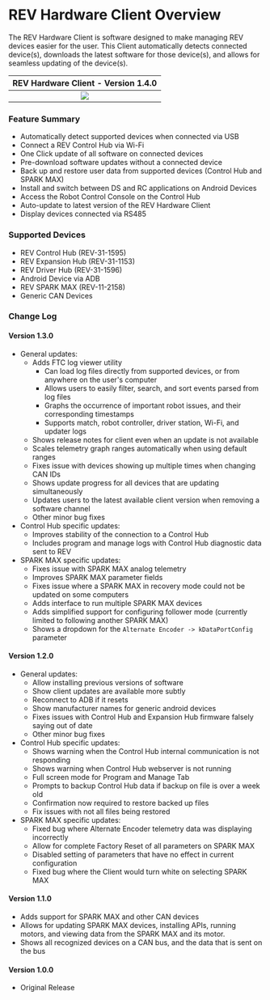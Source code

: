 # REV Hardware Client Overview

The REV Hardware Client is software designed to make managing REV devices easier for the user. This Client automatically detects connected device(s), downloads the latest software for those device(s), and allows for seamless updating of the device(s).&#x20;

|                                                                          REV Hardware Client - Version 1.4.0                                                                         |
| :----------------------------------------------------------------------------------------------------------------------------------------------------------------------------------: |
| [![](.gitbook/assets/download-latest-rev-hardware-client.svg)](https://github.com/REVrobotics/REV-Software-Binaries/releases/download/rhc-1.4.0/REV-Hardware-Client-Setup-1.4.0.exe) |

### Feature Summary

* Automatically detect supported devices when connected via USB
* Connect a REV Control Hub via Wi-Fi
* One Click update of all software on connected devices
* Pre-download software updates without a connected device
* Back up and restore user data from supported devices (Control Hub and SPARK MAX)
* Install and switch between DS and RC applications on Android Devices
* Access the Robot Control Console on the Control Hub
* Auto-update to latest version of the REV Hardware Client
* Display devices connected via RS485

### Supported Devices

* REV Control Hub (REV-31-1595)
* REV Expansion Hub (REV-31-1153)
* REV Driver Hub (REV-31-1596)
* Android Device via ADB
* REV SPARK MAX (REV-11-2158)
* Generic CAN Devices

### Change Log

#### Version 1.3.0

* General updates:
  * Adds FTC log viewer utility
    * Can load log files directly from supported devices, or from anywhere on the user's computer
    * Allows users to easily filter, search, and sort events parsed from log files
    * Graphs the occurrence of important robot issues, and their corresponding timestamps
    * Supports match, robot controller, driver station, Wi-Fi, and updater logs
  * Shows release notes for client even when an update is not available
  * Scales telemetry graph ranges automatically when using default ranges
  * Fixes issue with devices showing up multiple times when changing CAN IDs
  * Shows update progress for all devices that are updating simultaneously
  * Updates users to the latest available client version when removing a software channel
  * Other minor bug fixes
* Control Hub specific updates:
  * Improves stability of the connection to a Control Hub
  * Includes program and manage logs with Control Hub diagnostic data sent to REV
* SPARK MAX specific updates:
  * Fixes issue with SPARK MAX analog telemetry
  * Improves SPARK MAX parameter fields
  * Fixes issue where a SPARK MAX in recovery mode could not be updated on some computers
  * Adds interface to run multiple SPARK MAX devices
  * Adds simplified support for configuring follower mode (currently limited to following another SPARK MAX)
  * Shows a dropdown for the `Alternate Encoder -> kDataPortConfig` parameter

#### Version 1.2.0

* General updates:
  * Allow installing previous versions of software
  * Show client updates are available more subtly&#x20;
  * Reconnect to ADB if it resets&#x20;
  * Show manufacturer names for generic android devices
  * Fixes issues with Control Hub and Expansion Hub firmware falsely saying out of date
  * Other minor bug fixes
* Control Hub specific updates:
  * Shows warning when the Control Hub internal communication is not responding
  * Shows warning when Control Hub webserver is not running
  * Full screen mode for Program and Manage Tab
  * Prompts to backup Control Hub data if backup on file is over a week old
  * Confirmation now required to restore backed up files
  * Fix issues with not all files being restored
* SPARK MAX specific updates:
  * Fixed bug where Alternate Encoder telemetry data was displaying incorrectly
  * Allow for complete Factory Reset of all parameters on SPARK MAX
  * Disabled setting of parameters that have no effect in current configuration
  * Fixed bug where the Client would turn white on selecting SPARK MAX

#### Version 1.1.0

* Adds support for SPARK MAX and other CAN devices&#x20;
* Allows for updating SPARK MAX devices, installing APIs, running motors, and viewing data from the SPARK MAX and its motor.&#x20;
* Shows all recognized devices on a CAN bus, and the data that is sent on the bus

#### Version 1.0.0

* Original Release

